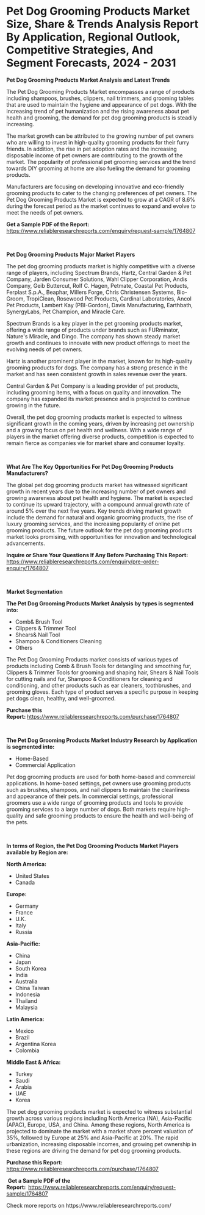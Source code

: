 <p><h1>Pet Dog Grooming Products Market Size, Share & Trends Analysis Report By Application, Regional Outlook, Competitive Strategies, And Segment Forecasts, 2024 - 2031</h1></p><p><strong>Pet Dog Grooming Products Market Analysis and Latest Trends</strong></p>
<p><p>The Pet Dog Grooming Products Market encompasses a range of products including shampoos, brushes, clippers, nail trimmers, and grooming tables that are used to maintain the hygiene and appearance of pet dogs. With the increasing trend of pet humanization and the rising awareness about pet health and grooming, the demand for pet dog grooming products is steadily increasing.</p><p>The market growth can be attributed to the growing number of pet owners who are willing to invest in high-quality grooming products for their furry friends. In addition, the rise in pet adoption rates and the increasing disposable income of pet owners are contributing to the growth of the market. The popularity of professional pet grooming services and the trend towards DIY grooming at home are also fueling the demand for grooming products.</p><p>Manufacturers are focusing on developing innovative and eco-friendly grooming products to cater to the changing preferences of pet owners. The Pet Dog Grooming Products Market is expected to grow at a CAGR of 8.6% during the forecast period as the market continues to expand and evolve to meet the needs of pet owners.</p></p>
<p><strong>Get a Sample PDF of the Report:&nbsp;</strong> <a href="https://www.reliableresearchreports.com/enquiry/request-sample/1764807">https://www.reliableresearchreports.com/enquiry/request-sample/1764807</a></p>
<p>&nbsp;</p>
<p><strong>Pet Dog Grooming Products Major Market Players</strong></p>
<p><p>The pet dog grooming products market is highly competitive with a diverse range of players, including Spectrum Brands, Hartz, Central Garden & Pet Company, Jarden Consumer Solutions, Wahl Clipper Corporation, Andis Company, Geib Buttercut, Rolf C. Hagen, Petmate, Coastal Pet Products, Ferplast S.p.A., Beaphar, Millers Forge, Chris Christensen Systems, Bio-Groom, TropiClean, Rosewood Pet Products, Cardinal Laboratories, Ancol Pet Products, Lambert Kay (PBI-Gordon), Davis Manufacturing, Earthbath, SynergyLabs, Pet Champion, and Miracle Care.</p><p>Spectrum Brands is a key player in the pet grooming products market, offering a wide range of products under brands such as FURminator, Nature's Miracle, and Dingo. The company has shown steady market growth and continues to innovate with new product offerings to meet the evolving needs of pet owners.</p><p>Hartz is another prominent player in the market, known for its high-quality grooming products for dogs. The company has a strong presence in the market and has seen consistent growth in sales revenue over the years.</p><p>Central Garden & Pet Company is a leading provider of pet products, including grooming items, with a focus on quality and innovation. The company has expanded its market presence and is projected to continue growing in the future.</p><p>Overall, the pet dog grooming products market is expected to witness significant growth in the coming years, driven by increasing pet ownership and a growing focus on pet health and wellness. With a wide range of players in the market offering diverse products, competition is expected to remain fierce as companies vie for market share and consumer loyalty.</p></p>
<p>&nbsp;</p>
<p><strong>What Are The Key Opportunities For Pet Dog Grooming Products Manufacturers?</strong></p>
<p><p>The global pet dog grooming products market has witnessed significant growth in recent years due to the increasing number of pet owners and growing awareness about pet health and hygiene. The market is expected to continue its upward trajectory, with a compound annual growth rate of around 5% over the next five years. Key trends driving market growth include the demand for natural and organic grooming products, the rise of luxury grooming services, and the increasing popularity of online pet grooming products. The future outlook for the pet dog grooming products market looks promising, with opportunities for innovation and technological advancements.</p></p>
<p><strong>Inquire or Share Your Questions If Any Before Purchasing This Report:</strong> <a href="https://www.reliableresearchreports.com/enquiry/pre-order-enquiry/1764807">https://www.reliableresearchreports.com/enquiry/pre-order-enquiry/1764807</a></p>
<p>&nbsp;</p>
<p><strong>Market Segmentation</strong></p>
<p><strong>The Pet Dog Grooming Products Market Analysis by types is segmented into:</strong></p>
<p><ul><li>Comb& Brush Tool</li><li>Clippers & Trimmer Tool</li><li>Shears& Nail Tool</li><li>Shampoo & Conditioners Cleaning</li><li>Others</li></ul></p>
<p><p>The Pet Dog Grooming Products market consists of various types of products including Comb & Brush Tools for detangling and smoothing fur, Clippers & Trimmer Tools for grooming and shaping hair, Shears & Nail Tools for cutting nails and fur, Shampoo & Conditioners for cleaning and conditioning, and other products such as ear cleaners, toothbrushes, and grooming gloves. Each type of product serves a specific purpose in keeping pet dogs clean, healthy, and well-groomed.</p></p>
<p><strong>Purchase this Report:&nbsp;</strong><a href="https://www.reliableresearchreports.com/purchase/1764807">https://www.reliableresearchreports.com/purchase/1764807</a></p>
<p>&nbsp;</p>
<p><strong>The Pet Dog Grooming Products Market Industry Research by Application is segmented into:</strong></p>
<p><ul><li>Home-Based</li><li>Commercial Application</li></ul></p>
<p><p>Pet dog grooming products are used for both home-based and commercial applications. In home-based settings, pet owners use grooming products such as brushes, shampoos, and nail clippers to maintain the cleanliness and appearance of their pets. In commercial settings, professional groomers use a wide range of grooming products and tools to provide grooming services to a large number of dogs. Both markets require high-quality and safe grooming products to ensure the health and well-being of the pets.</p></p>
<p>&nbsp;</p>
<p><strong>In terms of Region, the Pet Dog Grooming Products Market Players available by Region are:</strong></p>
<p>
    <p> <strong> North America: </strong>
        <ul>
            <li>United States</li>
            <li>Canada</li>
        </ul>
        </p> 
    <p> <strong> Europe: </strong>
        <ul>
            <li>Germany</li>
            <li>France</li>
            <li>U.K.</li>
            <li>Italy</li>
            <li>Russia</li>
        </ul>
        </p> 
    <p> <strong> Asia-Pacific: </strong>
        <ul>
            <li>China</li>
            <li>Japan</li>
            <li>South Korea</li>
            <li>India</li>
            <li>Australia</li>
            <li>China Taiwan</li>
            <li>Indonesia</li>
            <li>Thailand</li>
            <li>Malaysia</li>
        </ul>
        </p> 
    <p> <strong> Latin America: </strong>
        <ul>
            <li>Mexico</li>
            <li>Brazil</li>
            <li>Argentina Korea</li>
            <li>Colombia</li>
        </ul>
        </p> 
    <p> <strong> Middle East & Africa: </strong>
        <ul>
            <li>Turkey</li>
            <li>Saudi</li>
            <li>Arabia</li>
            <li>UAE</li>
            <li>Korea</li>
        </ul>
    </p>
    </p>
<p><p>The pet dog grooming products market is expected to witness substantial growth across various regions including North America (NA), Asia-Pacific (APAC), Europe, USA, and China. Among these regions, North America is projected to dominate the market with a market share percent valuation of 35%, followed by Europe at 25% and Asia-Pacific at 20%. The rapid urbanization, increasing disposable incomes, and growing pet ownership in these regions are driving the demand for pet dog grooming products.</p></p>
<p><strong>Purchase this Report: </strong><a href="https://www.reliableresearchreports.com/purchase/1764807">https://www.reliableresearchreports.com/purchase/1764807</a></p>
<p>&nbsp;<strong>Get a Sample PDF of the Report:&nbsp;&nbsp;</strong><a href="https://www.reliableresearchreports.com/enquiry/request-sample/1764807">https://www.reliableresearchreports.com/enquiry/request-sample/1764807</a></p>
<p><strong></strong></p>
<p>Check more reports on https://www.reliableresearchreports.com/</p>